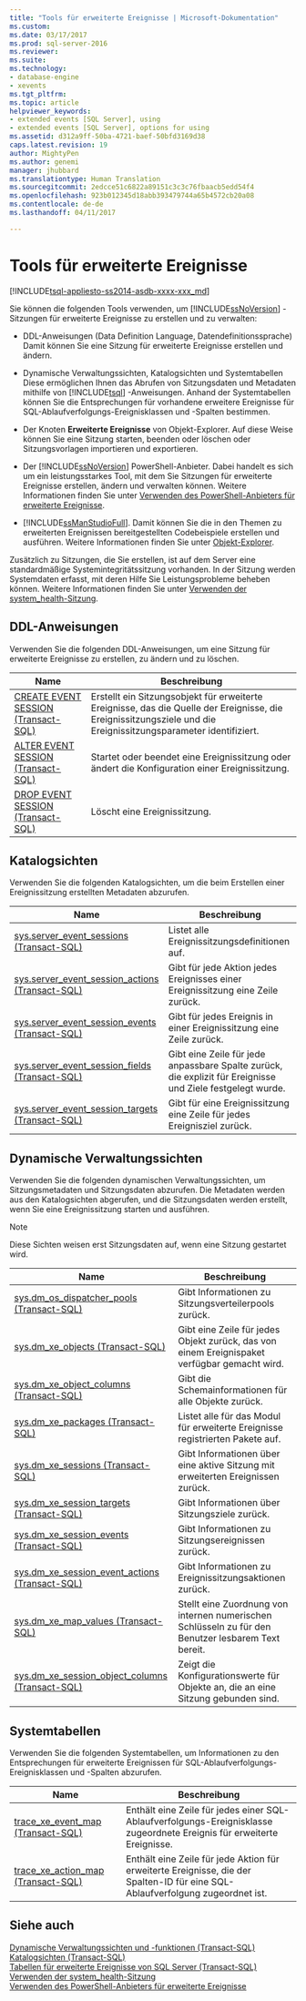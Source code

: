 ```yaml
---
title: "Tools für erweiterte Ereignisse | Microsoft-Dokumentation"
ms.custom: 
ms.date: 03/17/2017
ms.prod: sql-server-2016
ms.reviewer: 
ms.suite: 
ms.technology:
- database-engine
- xevents
ms.tgt_pltfrm: 
ms.topic: article
helpviewer_keywords:
- extended events [SQL Server], using
- extended events [SQL Server], options for using
ms.assetid: d312a9ff-50ba-4721-baef-50bfd3169d38
caps.latest.revision: 19
author: MightyPen
ms.author: genemi
manager: jhubbard
ms.translationtype: Human Translation
ms.sourcegitcommit: 2edcce51c6822a89151c3c3c76fbaacb5edd54f4
ms.openlocfilehash: 923b012345d18abb393479744a65b4572cb20a08
ms.contentlocale: de-de
ms.lasthandoff: 04/11/2017

---
```

# <a name="extended-events-tools"></a>Tools für erweiterte Ereignisse
[!INCLUDE[tsql-appliesto-ss2014-asdb-xxxx-xxx_md](../../includes/tsql-appliesto-ss2014-asdb-xxxx-xxx-md.md)]

  Sie können die folgenden Tools verwenden, um [!INCLUDE[ssNoVersion](../../includes/ssnoversion-md.md)] -Sitzungen für erweiterte Ereignisse zu erstellen und zu verwalten:  
  
-   DDL-Anweisungen (Data Definition Language, Datendefinitionssprache) Damit können Sie eine Sitzung für erweiterte Ereignisse erstellen und ändern.  
  
-   Dynamische Verwaltungssichten, Katalogsichten und Systemtabellen Diese ermöglichen Ihnen das Abrufen von Sitzungsdaten und Metadaten mithilfe von [!INCLUDE[tsql](../../includes/tsql-md.md)] -Anweisungen. Anhand der Systemtabellen können Sie die Entsprechungen für vorhandene erweitere Ereignisse für SQL-Ablaufverfolgungs-Ereignisklassen und -Spalten bestimmen.  
  
-   Der Knoten **Erweiterte Ereignisse** von Objekt-Explorer. Auf diese Weise können Sie eine Sitzung starten, beenden oder löschen oder Sitzungsvorlagen importieren und exportieren.  
  
-   Der [!INCLUDE[ssNoVersion](../../includes/ssnoversion-md.md)] PowerShell-Anbieter. Dabei handelt es sich um ein leistungsstarkes Tool, mit dem Sie Sitzungen für erweiterte Ereignisse erstellen, ändern und verwalten können. Weitere Informationen finden Sie unter [Verwenden des PowerShell-Anbieters für erweiterte Ereignisse](../../relational-databases/extended-events/use-the-powershell-provider-for-extended-events.md).  
  
-   [!INCLUDE[ssManStudioFull](../../includes/ssmanstudiofull-md.md)]. Damit können Sie die in den Themen zu erweiterten Ereignissen bereitgestellten Codebeispiele erstellen und ausführen. Weitere Informationen finden Sie unter [Objekt-Explorer](http://msdn.microsoft.com/library/469ea8e2-79b9-44c8-bb6f-f0e1c5dbf0f2).  
  
 Zusätzlich zu Sitzungen, die Sie erstellen, ist auf dem Server eine standardmäßige Systemintegritätssitzung vorhanden. In der Sitzung werden Systemdaten erfasst, mit deren Hilfe Sie Leistungsprobleme beheben können. Weitere Informationen finden Sie unter [Verwenden der system_health-Sitzung](../../relational-databases/extended-events/use-the-system-health-session.md).  
  
## <a name="ddl-statements"></a>DDL-Anweisungen  
 Verwenden Sie die folgenden DDL-Anweisungen, um eine Sitzung für erweiterte Ereignisse zu erstellen, zu ändern und zu löschen.  
  
|Name|Beschreibung|  
|----------|-----------------|  
|[CREATE EVENT SESSION &#40;Transact-SQL&#41;](../../t-sql/statements/create-event-session-transact-sql.md)|Erstellt ein Sitzungsobjekt für erweiterte Ereignisse, das die Quelle der Ereignisse, die Ereignissitzungsziele und die Ereignissitzungsparameter identifiziert.|  
|[ALTER EVENT SESSION &#40;Transact-SQL&#41;](../../t-sql/statements/alter-event-session-transact-sql.md)|Startet oder beendet eine Ereignissitzung oder ändert die Konfiguration einer Ereignissitzung.|  
|[DROP EVENT SESSION &#40;Transact-SQL&#41;](../../t-sql/statements/drop-event-session-transact-sql.md)|Löscht eine Ereignissitzung.|  
  
## <a name="catalog-views"></a>Katalogsichten  
 Verwenden Sie die folgenden Katalogsichten, um die beim Erstellen einer Ereignissitzung erstellten Metadaten abzurufen.  
  
|Name|Beschreibung|  
|----------|-----------------|  
|[sys.server_event_sessions &#40;Transact-SQL&#41;](../../relational-databases/system-catalog-views/sys-server-event-sessions-transact-sql.md)|Listet alle Ereignissitzungsdefinitionen auf.|  
|[sys.server_event_session_actions &#40;Transact-SQL&#41;](../../relational-databases/system-catalog-views/sys-server-event-session-actions-transact-sql.md)|Gibt für jede Aktion jedes Ereignisses einer Ereignissitzung eine Zeile zurück.|  
|[sys.server_event_session_events &#40;Transact-SQL&#41;](../../relational-databases/system-catalog-views/sys-server-event-session-events-transact-sql.md)|Gibt für jedes Ereignis in einer Ereignissitzung eine Zeile zurück.|  
|[sys.server_event_session_fields &#40;Transact-SQL&#41;](../../relational-databases/system-catalog-views/sys-server-event-session-fields-transact-sql.md)|Gibt eine Zeile für jede anpassbare Spalte zurück, die explizit für Ereignisse und Ziele festgelegt wurde.|  
|[sys.server_event_session_targets &#40;Transact-SQL&#41;](../../relational-databases/system-catalog-views/sys-server-event-session-targets-transact-sql.md)|Gibt für eine Ereignissitzung eine Zeile für jedes Ereignisziel zurück.|  
  
## <a name="dynamic-management-views"></a>Dynamische Verwaltungssichten  
 Verwenden Sie die folgenden dynamischen Verwaltungssichten, um Sitzungsmetadaten und Sitzungsdaten abzurufen. Die Metadaten werden aus den Katalogsichten abgerufen, und die Sitzungsdaten werden erstellt, wenn Sie eine Ereignissitzung starten und ausführen.  
  
> [!NOTE]  
>  Diese Sichten weisen erst Sitzungsdaten auf, wenn eine Sitzung gestartet wird.  
  
|Name|Beschreibung|  
|----------|-----------------|  
|[sys.dm_os_dispatcher_pools &#40;Transact-SQL&#41;](../../relational-databases/system-dynamic-management-views/sys-dm-os-dispatcher-pools-transact-sql.md)|Gibt Informationen zu Sitzungsverteilerpools zurück.|  
|[sys.dm_xe_objects &#40;Transact-SQL&#41;](../../relational-databases/system-dynamic-management-views/sys-dm-xe-objects-transact-sql.md)|Gibt eine Zeile für jedes Objekt zurück, das von einem Ereignispaket verfügbar gemacht wird.|  
|[sys.dm_xe_object_columns &#40;Transact-SQL&#41;](../../relational-databases/system-dynamic-management-views/sys-dm-xe-object-columns-transact-sql.md)|Gibt die Schemainformationen für alle Objekte zurück.|  
|[sys.dm_xe_packages &#40;Transact-SQL&#41;](../../relational-databases/system-dynamic-management-views/sys-dm-xe-packages-transact-sql.md)|Listet alle für das Modul für erweiterte Ereignisse registrierten Pakete auf.|  
|[sys.dm_xe_sessions &#40;Transact-SQL&#41;](../../relational-databases/system-dynamic-management-views/sys-dm-xe-sessions-transact-sql.md)|Gibt Informationen über eine aktive Sitzung mit erweiterten Ereignissen zurück.|  
|[sys.dm_xe_session_targets &#40;Transact-SQL&#41;](../../relational-databases/system-dynamic-management-views/sys-dm-xe-session-targets-transact-sql.md)|Gibt Informationen über Sitzungsziele zurück.|  
|[sys.dm_xe_session_events &#40;Transact-SQL&#41;](../../relational-databases/system-dynamic-management-views/sys-dm-xe-session-events-transact-sql.md)|Gibt Informationen zu Sitzungsereignissen zurück.|  
|[sys.dm_xe_session_event_actions &#40;Transact-SQL&#41;](../../relational-databases/system-dynamic-management-views/sys-dm-xe-session-event-actions-transact-sql.md)|Gibt Informationen zu Ereignissitzungsaktionen zurück.|  
|[sys.dm_xe_map_values &#40;Transact-SQL&#41;](../../relational-databases/system-dynamic-management-views/sys-dm-xe-map-values-transact-sql.md)|Stellt eine Zuordnung von internen numerischen Schlüsseln zu für den Benutzer lesbarem Text bereit.|  
|[sys.dm_xe_session_object_columns &#40;Transact-SQL&#41;](../../relational-databases/system-dynamic-management-views/sys-dm-xe-session-object-columns-transact-sql.md)|Zeigt die Konfigurationswerte für Objekte an, die an eine Sitzung gebunden sind.|  
  
## <a name="system-tables"></a>Systemtabellen  
 Verwenden Sie die folgenden Systemtabellen, um Informationen zu den Entsprechungen für erweiterte Ereignissen für SQL-Ablaufverfolgungs-Ereignisklassen und -Spalten abzurufen.  
  
|Name|Beschreibung|  
|----------|-----------------|  
|[trace_xe_event_map &#40;Transact-SQL&#41;](../../relational-databases/system-tables/extended-events-tables-trace-xe-event-map.md)|Enthält eine Zeile für jedes einer SQL-Ablaufverfolgungs-Ereignisklasse zugeordnete Ereignis für erweiterte Ereignisse.|  
|[trace_xe_action_map &#40;Transact-SQL&#41;](../../relational-databases/system-tables/extended-events-tables-trace-xe-action-map.md)|Enthält eine Zeile für jede Aktion für erweiterte Ereignisse, die der Spalten-ID für eine SQL-Ablaufverfolgung zugeordnet ist.|  
  
## <a name="see-also"></a>Siehe auch  
 [Dynamische Verwaltungssichten und -funktionen &#40;Transact-SQL&#41;](~/relational-databases/system-dynamic-management-views/system-dynamic-management-views.md)   
 [Katalogsichten &#40;Transact-SQL&#41;](../../relational-databases/system-catalog-views/catalog-views-transact-sql.md)   
 [Tabellen für erweiterte Ereignisse von SQL Server &#40;Transact-SQL&#41;](http://msdn.microsoft.com/library/6d52ff03-f5aa-4f0f-8c98-9b49dc76f94e)   
 [Verwenden der system_health-Sitzung](../../relational-databases/extended-events/use-the-system-health-session.md)   
 [Verwenden des PowerShell-Anbieters für erweiterte Ereignisse](../../relational-databases/extended-events/use-the-powershell-provider-for-extended-events.md)  
  
  

